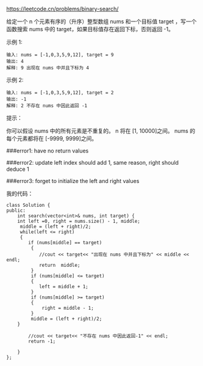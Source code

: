 https://leetcode.cn/problems/binary-search/

给定一个 n 个元素有序的（升序）整型数组 nums 和一个目标值 target  ，写一个函数搜索 nums 中的 target，如果目标值存在返回下标，否则返回 -1。

示例 1:
```
输入: nums = [-1,0,3,5,9,12], target = 9     
输出: 4       
解释: 9 出现在 nums 中并且下标为 4     
```
示例 2:
```
输入: nums = [-1,0,3,5,9,12], target = 2     
输出: -1        
解释: 2 不存在 nums 中因此返回 -1        
```
提示：

你可以假设 nums 中的所有元素是不重复的。
n 将在 [1, 10000]之间。
nums 的每个元素都将在 [-9999, 9999]之间。

###error1: have no return values

###error2: update left index should add 1, same reason, right should deduce 1

###error3: forget to initialize the left and right values

我的代码：
```
class Solution {
public:
    int search(vector<int>& nums, int target) {
	int left =0, right = nums.size() - 1, middle;
     middle = (left + right)/2;
     while(left <= right)
     {
     	if (nums[middle] == target)
         {
         	//cout << target<< "出现在 nums 中并且下标为" << middle << endl;
         	return  middle;
         }
         if (nums[middle] <= target)
         {
         	left = middle + 1;
         }
         if (nums[middle] >= target)
         {
         	 right = middle - 1;
         }
         middle = (left + right)/2;
    }
    
        //cout << target<< "不存在 nums 中因此返回-1" << endl;
        return -1;
        
    }
}; 
```
